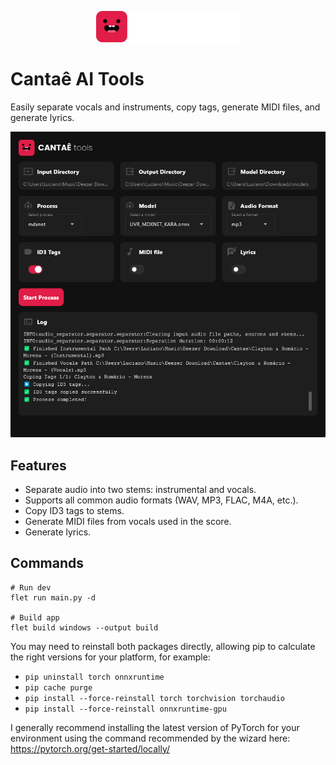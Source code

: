 <p align="center">
    <img src="assets/logo.png" height="50">
</p>

# Cantaê AI Tools

Easily separate vocals and instruments, copy tags, generate MIDI files, and generate lyrics.

<p align="center">
    <img src="assets/preview.png" >
</p>

## Features
- Separate audio into two stems: instrumental and vocals.
- Supports all common audio formats (WAV, MP3, FLAC, M4A, etc.).
- Copy ID3 tags to stems.
- Generate MIDI files from vocals used in the score.
- Generate lyrics.

## Commands
```
# Run dev
flet run main.py -d

# Build app
flet build windows --output build
```

You may need to reinstall both packages directly, allowing pip to calculate the right versions for your platform, for example:

- `pip uninstall torch onnxruntime`
- `pip cache purge`
- `pip install --force-reinstall torch torchvision torchaudio`
- `pip install --force-reinstall onnxruntime-gpu`

I generally recommend installing the latest version of PyTorch for your environment using the command recommended by the wizard here:
<https://pytorch.org/get-started/locally/>